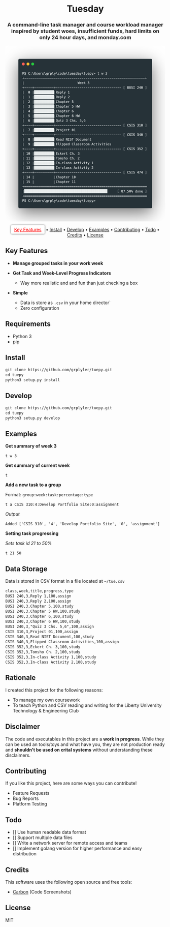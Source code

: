 
<h1 align="center">
  Tuesday
</h1>

<h3 align="center">A command-line task manager and course workload manager inspired by student woes, insufficient funds, hard limits on only 24 hour days, and monday.com</h3>

![](carbon.png)

<p align="center">
  <a href="#key-features" style="color: red; padding-left: 10px; padding-right: 10px; padding-top: 5px; padding-bottom: 5px; border-radius: 3px; background-color: white; box-shadow: 0px 0px 5px 0px rgba(0,0,0,0.75);">Key Features</a> •
  <a href="#install">Install</a> •
  <a href="#develop">Develop</a> •
  <a href="#examples">Examples</a> •
  <a href="#contributing">Contributing</a> •
  <a href="#Todo">Todo</a> •
  <a href="#credits">Credits</a> •
  <a href="#license">License</a>
</p>


## Key Features
* **Manage grouped tasks in your work week**

* **Get Task and Week-Level Progress Indicators**
    * Way more realistic and and fun than just checking a box
* **Simple**
    * Data is store as `.csv` in your home director`
    * Zero configuration

## Requirements

* Python 3
* pip

## Install

```
git clone https://github.com/grplyler/tuepy.git
cd tuepy
python3 setup.py install
```

## Develop

```
git clone https://github.com/grplyler/tuepy.git
cd tuepy
python3 setup.py develop
```

## Examples


**Get summary of week 3**
```
t w 3
```

**Get summary of current week**
```
t
```

**Add a new task to a group**

Format: `group:week:task:percentage:type`

```
t a CSIS 310:4:Develop Portfolio Site:0:assignment
```

*Output*
```
Added ['CSIS 310', '4', 'Develop Portfolio Site', '0', 'assignment']
```

**Setting task progressing**

*Sets task id 21 to 50%*

```
t 21 50
```

## Data Storage

Data is stored in CSV format in a file located at `~/tue.csv`

```
class,week,title,progress,type
BUSI 240,3,Reply 1,100,assign
BUSI 240,3,Reply 2,100,assign
BUSI 240,3,Chapter 5,100,study
BUSI 240,3,Chapter 5 HW,100,study
BUSI 240,3,Chapter 6,100,study
BUSI 240,3,Chapter 6 HW,100,study
BUSI 240,3,"Quiz 3 Chs. 5,6",100,assign
CSIS 310,3,Project 01,100,assign
CSIS 340,3,Read NIST Document,100,study
CSIS 340,3,Flipped Classroom Activities,100,assign
CSIS 352,3,Eckert Ch. 3,100,study
CSIS 352,3,Tomsho Ch. 2,100,study
CSIS 352,3,In-class Activity 1,100,study
CSIS 352,3,In-class Activity 2,100,study
```

## Rationale

I created this project for the following reasons:
* To manage my own coursework
* To teach Python and CSV reading and writing for the Liberty University Technology & Engineering Club

## Disclaimer

The code and executables in this project are a **work in progress**. While they can be used an tools/toys and what have you, they are not production ready and **shouldn't be used on crital systems** without understanding these disclaimers. 


## Contributing

If you like this project, here are some ways you can contribute!

* Feature Requests
* Bug Reports
* Platform Testing

## Todo

* [] Use human readable data format
* [] Support multiple data files
* [] Write a network server for remote access and teams
* [] Implement golang version for higher performance and easy distribution


## Credits

This software uses the following open source and free tools:

- [Carbon](http://carbon.now.sh) (Code Screenshots)

## License

MIT



